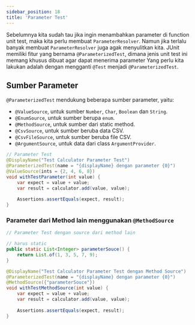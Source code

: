 ```yaml
---
sidebar_position: 18
title: 'Parameter Test'
---
```


Sebelumnya kita sudah tau jika ingin menambahkan parameter di function unit test, maka kita perlu membuat `ParameterResolver`. Namun jika terlalu banyak membuat `ParameterResolver` juga agak menyulitkan kita. JUnit memiliki fitur yang bernama `@ParameterizedTest`, dimana jenis unit test ini memang khusus dibuat agar dapat menerima parameter
Yang perlu kita lakukan adalah dengan mengganti `@Test` menjadi `@ParameterizedTest`.

## Sumber Parameter

`@ParameterizedTest` mendukung beberapa sumber parameter, yaitu:
* `@ValueSource`, untuk sumber `Number`, `Char`, `Boolean` dan `String`.
* `@EnumSource`, untuk sumber berupa `enum`.
* `@MethodSource`, untuk sumber dari static method.
* `@CsvSource`, untuk sumber beruba data CSV.
* `@CsvFileSource`, untuk sumber beruba file CSV.
* `@ArgumentSource`, untuk data dari class `ArgumentProvider`.


```java
// Parameter Test
@DisplayName("Test Calculator Parameter Test")
@ParameterizedTest(name = "{displayName} dengan parameter {0}")
@ValueSource(ints = {2, 4, 6, 8})
void withTestParameter(int value) {
	var expect = value + value;
	var result = calculator.add(value, value);
	
	Assertions.assertEquals(expect, result);
}
```

### Parameter dari Method lain menggunakan `@MethodSource`

```java
// Parameter Test dengan source dari method lain

// harus static
public static List<Integer> parameterSouce() {
	return List.of(1, 3, 5, 7, 9);
}

@DisplayName("Test Calculator Parameter Test dengan Method Source")
@ParameterizedTest(name = "{displayName} dengan parameter {0}")
@MethodSource({"parameterSouce"})
void withTestMethodSource(int value) {
	var expect = value + value;
	var result = calculator.add(value, value);
	
	Assertions.assertEquals(expect, result);
}
```